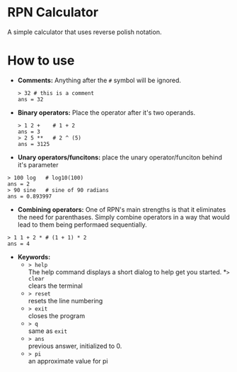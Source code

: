 # RPN Calculator
A simple calculator that uses reverse polish notation. 

# How to use
 - <b>Comments:</b>
   Anything after the `#` symbol will be ignored.
   ```
   > 32 # this is a comment
   ans = 32
   ```
   
 - <b>Binary operators:</b>
  Place the operator after it's two operands.
   ```
   > 1 2 +    # 1 + 2 
   ans = 3
   > 2 5 **   # 2 ^ (5)
   ans = 3125
   ```
   
 - <b>Unary operators/funcitons:</b>
  place the unary operator/funciton behind it's parameter
  ```
  > 100 log   # log10(100)
  ans = 2
  > 90 sine   # sine of 90 radians
  ans = 0.893997
  ```
  
 - <b>Combining operators:</b>
  One of RPN's main strengths is that it eliminates the need for parenthases. Simply combine operators in a way that would lead to them being performaed sequentially.
  ```
  > 1 1 + 2 * # (1 + 1) * 2  
  ans = 4
  ```
  
 - <b>Keywords:</b>
    * `> help` <br/>
      The help command displays a short dialog to help get you started.
    *`> clear` <br/>
      clears the terminal
    * `> reset` <br/>
      resets the line numbering
    * `> exit` <br/>
      closes the program
    * `> q` <br/>
      same as `exit`
    * `> ans` <br/>
      previous answer, initialized to 0.
    * `> pi` <br/>
      an approximate value for pi
